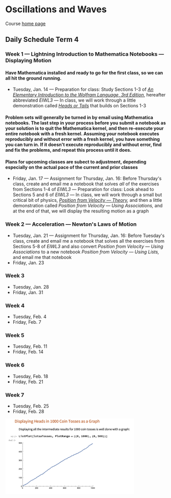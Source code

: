# Oscillations and Waves

Course [home page](./)

## Daily Schedule Term 4

### Week 1 &mdash; Lightning Introduction to Mathematica Notebooks &mdash; Displaying Motion

#### Have Mathematica installed and ready to go for the first class, so we can all hit the ground running.

* Tuesday, Jan. 14 &mdash; Preparation for class: Study Sections 1-3 of [*An Elementary Introduction to the Wolfram Language, 3rd Edition*](https://www.wolfram.com/language/elementary-introduction/3rd-ed/index.html.en), hereafter abbreviated *EIWL3* &mdash; In class, we will work through a little demonstration called *[Heads or Tails](./demonstrations/HeadsOrTails.nb.pdf)* that builds on Sections 1-3

#### Problem sets will generally be turned in by email using Mathematica notebooks. The last step in your process before you submit a notebook as your solution is to quit the Mathematica kernel, and then re-execute your entire notebook with a fresh kernel. Assuming your notebook executes reproducibly and without error with a fresh kernel, you have something you can turn in. If it doesn't execute reproducibly and without error, find and fix the problems, and repeat this process until it does.

#### Plans for upcoming classes are subect to adjustment, depending especially on the actual pace of the current and prior classes

* Friday, Jan. 17 &mdash; Assignment for Thursday, Jan. 16: Before Thursday's class, create and email me a notebook that solves *all* of the exercises from Sections 1-4 of *EIWL3* &mdash; Preparation for class: Look ahead to Sections 5 and 6 of *EIWL3* &mdash; In class, we will work through a small but critical bit of physics, *[Position from Velocity &mdash; Theory](./demonstrations/PositionFromVelocity-Theory.nb.pdf),* and then a little demonstration called *Position from Velocity &mdash; Using Associations,* and at the end of that, we will display the resulting motion as a graph

### Week 2 &mdash; Acceleration &mdash; Newton's Laws of Motion

* Tuesday, Jan. 21 &mdash; Assignment for Thursday, Jan. 16: Before Tuesday's class, create and email me a notebook that solves all the exercises from Sections 5-8 of *EIWL3* and also convert *Position from Velocity &mdash; Using Associations* to a new notebook *Position from Velocity &mdash; Using Lists,* and email me that notebook
* Friday, Jan. 23

### Week 3

* Tuesday, Jan. 28
* Friday, Jan. 31

### Week 4

* Tuesday, Feb. 4
* Friday, Feb. 7

### Week 5

* Tuesday, Feb. 11
* Friday, Feb. 14

### Week 6

* Tuesday, Feb. 18
* Friday, Feb. 21

### Week 7

* Tuesday, Feb. 25
* Friday, Feb. 28

<img src="./illustrations/1000CoinTosses.png" width="80%"/>
